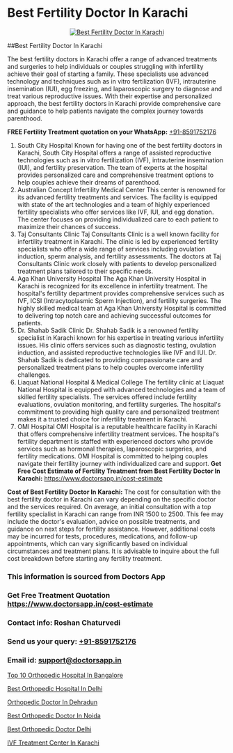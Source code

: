 # Best Fertility Doctor In Karachi

<p align="center">
  <a href="https://doctorsapp.in/treatment/female-infertility">
    <img src="https://doctorsapp.in/uploads/treatment_image/female_infertility.jpg" alt="Best Fertility Doctor In Karachi">
  </a>
</p>
##Best Fertility Doctor In Karachi

The best fertility doctors in Karachi offer a range of advanced treatments and surgeries to help individuals or couples struggling with infertility achieve their goal of starting a family. These specialists use advanced technology and techniques such as in vitro fertilization (IVF), intrauterine insemination (IUI), egg freezing, and laparoscopic surgery to diagnose and treat various reproductive issues. With their expertise and personalized approach, the best fertility doctors in Karachi provide comprehensive care and guidance to help patients navigate the complex journey towards parenthood.

**FREE Fertility Treatment quotation on your WhatsApp:**  [+91-8591752176](https://api.whatsapp.com/send?phone=8591752176)

1) South City Hospital   Known for having one of the best fertility doctors in Karachi, South City Hospital offers a range of assisted reproductive technologies such as in vitro fertilization (IVF), intrauterine insemination (IUI), and fertility preservation. The team of experts at the hospital provides personalized care and comprehensive treatment options to help couples achieve their dreams of parenthood.
2) Australian Concept Infertility Medical Center   This center is renowned for its advanced fertility treatments and services. The facility is equipped with state of the art technologies and a team of highly experienced fertility specialists who offer services like IVF, IUI, and egg donation. The center focuses on providing individualized care to each patient to maximize their chances of success.
3) Taj Consultants Clinic   Taj Consultants Clinic is a well known facility for infertility treatment in Karachi. The clinic is led by experienced fertility specialists who offer a wide range of services including ovulation induction, sperm analysis, and fertility assessments. The doctors at Taj Consultants Clinic work closely with patients to develop personalized treatment plans tailored to their specific needs.
4) Aga Khan University Hospital   The Aga Khan University Hospital in Karachi is recognized for its excellence in infertility treatment. The hospital's fertility department provides comprehensive services such as IVF, ICSI (Intracytoplasmic Sperm Injection), and fertility surgeries. The highly skilled medical team at Aga Khan University Hospital is committed to delivering top notch care and achieving successful outcomes for patients.
5) Dr. Shahab Sadik Clinic   Dr. Shahab Sadik is a renowned fertility specialist in Karachi known for his expertise in treating various infertility issues. His clinic offers services such as diagnostic testing, ovulation induction, and assisted reproductive technologies like IVF and IUI. Dr. Shahab Sadik is dedicated to providing compassionate care and personalized treatment plans to help couples overcome infertility challenges.
6) Liaquat National Hospital & Medical College   The fertility clinic at Liaquat National Hospital is equipped with advanced technologies and a team of skilled fertility specialists. The services offered include fertility evaluations, ovulation monitoring, and fertility surgeries. The hospital's commitment to providing high quality care and personalized treatment makes it a trusted choice for infertility treatment in Karachi.
7) OMI Hospital   OMI Hospital is a reputable healthcare facility in Karachi that offers comprehensive infertility treatment services. The hospital's fertility department is staffed with experienced doctors who provide services such as hormonal therapies, laparoscopic surgeries, and fertility medications. OMI Hospital is committed to helping couples navigate their fertility journey with individualized care and support.
**Get Free Cost Estimate of Fertility Treatment from Best Fertility Doctor In Karachi:** https://www.doctorsapp.in/cost-estimate

**Cost of Best Fertility Doctor In Karachi:**
The cost for consultation with the best fertility doctor in Karachi can vary depending on the specific doctor and the services required. On average, an initial consultation with a top fertility specialist in Karachi can range from INR 1500 to 2500. This fee may include the doctor's evaluation, advice on possible treatments, and guidance on next steps for fertility assistance. However, additional costs may be incurred for tests, procedures, medications, and follow-up appointments, which can vary significantly based on individual circumstances and treatment plans. It is advisable to inquire about the full cost breakdown before starting any fertility treatment.

### This information is sourced from Doctors App 
### Get Free Treatment Quotation https://www.doctorsapp.in/cost-estimate
### Contact info: Roshan Chaturvedi 
### Send us your query: [+91-8591752176](https://api.whatsapp.com/send?phone=8591752176) 
### Email id: support@doctorsapp.in

[Top 10 Orthopedic Hospital In Bangalore](https://www.linkedin.com/pulse/top-10-orthopedic-hospital-bangalore-doctorsapp-khulna-zydle/?lipi=urn%3Ali%3Apage%3Ad_flagship3_publishing_published%3BGEqZN5HRTtyyjvrP1Bdt0Q%3D%3D)

[Best Orthopedic Hospital In Delhi](https://www.linkedin.com/pulse/best-orthopedic-hospital-delhi-doctorsapp-khulna-0lk6e?trackingId=QBgSSSgIaMyKd17hrJEFKA%3D%3D&lipi=urn%3Ali%3Apage%3Ad_flagship3_company_admin%3BEfzsr1%2BmQ6eR1XkJR7MU1A%3D%3D)

[Orthopedic Doctor In Dehradun](https://medium.com/@vimalrana22/orthopedic-doctor-in-dehradun-a6c0bcc6ead0)

[Best Orthopedic Doctor In Noida](https://medium.com/@vimalrana22/best-orthopedic-doctor-in-noida-5fe7448c5c3c)

[Best Orthopedic Doctor Delhi](https://doctors-apps.github.io/doctorsapp/best-orthopedic-doctor-delhi)

[IVF Treatment Center In Karachi](https://doctors-apps.github.io/doctorsapp/ivf-treatment-center-in-karachi)

